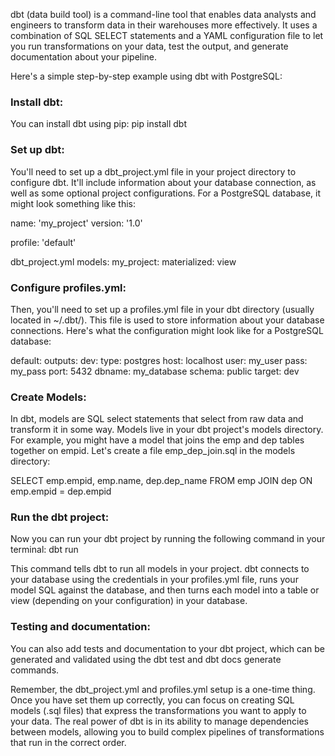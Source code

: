 dbt (data build tool) is a command-line tool that enables data analysts and engineers to transform data in their warehouses more effectively. It uses a combination of SQL SELECT statements and a YAML configuration file to let you run transformations on your data, test the output, and generate documentation about your pipeline.

Here's a simple step-by-step example using dbt with PostgreSQL:

### Install dbt:
You can install dbt using pip: pip install dbt

### Set up dbt:
You'll need to set up a dbt_project.yml file in your project directory to configure dbt. It'll include information about your database connection, as well as some optional project configurations. For a PostgreSQL database, it might look something like this:

name: 'my_project'
version: '1.0'

profile: 'default'

dbt_project.yml
models:
  my_project:
    materialized: view

### Configure profiles.yml:
Then, you'll need to set up a profiles.yml file in your dbt directory (usually located in ~/.dbt/). This file is used to store information about your database connections. Here's what the configuration might look like for a PostgreSQL database:

default:
  outputs:
    dev:
      type: postgres
      host: localhost
      user: my_user
      pass: my_pass
      port: 5432
      dbname: my_database
      schema: public
  target: dev

### Create Models:
In dbt, models are SQL select statements that select from raw data and transform it in some way. Models live in your dbt project's models directory. For example, you might have a model that joins the emp and dep tables together on empid. Let's create a file emp_dep_join.sql in the models directory:

SELECT 
    emp.empid, 
    emp.name, 
    dep.dep_name 
FROM 
    emp 
JOIN 
    dep ON emp.empid = dep.empid

### Run the dbt project:
Now you can run your dbt project by running the following command in your terminal:
dbt run

This command tells dbt to run all models in your project. dbt connects to your database using the credentials in your profiles.yml file, runs your model SQL against the database, and then turns each model into a table or view (depending on your configuration) in your database.

### Testing and documentation:
You can also add tests and documentation to your dbt project, which can be generated and validated using the dbt test and dbt docs generate commands.

Remember, the dbt_project.yml and profiles.yml setup is a one-time thing. Once you have set them up correctly, you can focus on creating SQL models (.sql files) that express the transformations you want to apply to your data. The real power of dbt is in its ability to manage dependencies between models, allowing you to build complex pipelines of transformations that run in the correct order.
